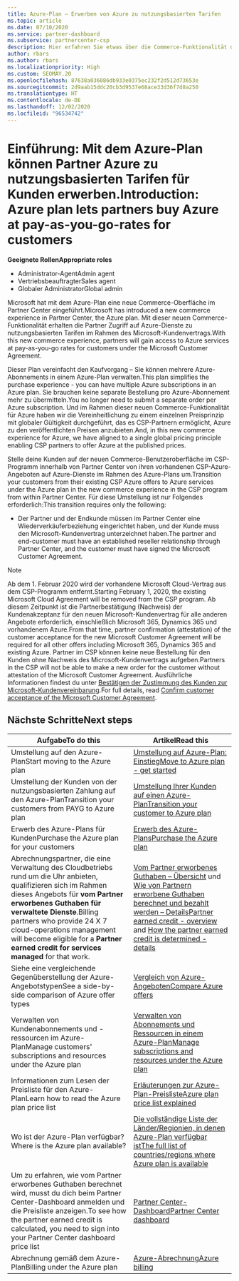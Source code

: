 ```yaml
---
title: Azure-Plan – Erwerben von Azure zu nutzungsbasierten Tarifen
ms.topic: article
ms.date: 07/10/2020
ms.service: partner-dashboard
ms.subservice: partnercenter-csp
description: Hier erfahren Sie etwas über die Commerce-Funktionalität des Azure-Plans zum Kauf von Azure-Diensten zu nutzungsbasierten Tarifen für Kunden. Informieren Sie sich auch über die neuen Sicherheitsanforderungen.
author: rbars
ms.author: rbars
ms.localizationpriority: High
ms.custom: SEOMAY.20
ms.openlocfilehash: 87638a036086db933e0375ec232f2d512d73653e
ms.sourcegitcommit: 2d9aab15ddc20cb3d9537e68ace33d36f7d8a250
ms.translationtype: HT
ms.contentlocale: de-DE
ms.lasthandoff: 12/02/2020
ms.locfileid: "96534742"
---
```

# <a name="introduction-azure-plan-lets-partners-buy-azure-at-pay-as-you-go-rates-for-customers"></a><span data-ttu-id="9918a-104">Einführung: Mit dem Azure-Plan können Partner Azure zu nutzungsbasierten Tarifen für Kunden erwerben.</span><span class="sxs-lookup"><span data-stu-id="9918a-104">Introduction: Azure plan lets partners buy Azure at pay-as-you-go-rates for customers</span></span>

<span data-ttu-id="9918a-105">**Geeignete Rollen**</span><span class="sxs-lookup"><span data-stu-id="9918a-105">**Appropriate roles**</span></span>

- <span data-ttu-id="9918a-106">Administrator-Agent</span><span class="sxs-lookup"><span data-stu-id="9918a-106">Admin agent</span></span>
- <span data-ttu-id="9918a-107">Vertriebsbeauftragter</span><span class="sxs-lookup"><span data-stu-id="9918a-107">Sales agent</span></span>
- <span data-ttu-id="9918a-108">Globaler Administrator</span><span class="sxs-lookup"><span data-stu-id="9918a-108">Global admin</span></span>

<span data-ttu-id="9918a-109">Microsoft hat mit dem Azure-Plan eine neue Commerce-Oberfläche im Partner Center eingeführt.</span><span class="sxs-lookup"><span data-stu-id="9918a-109">Microsoft has introduced a new commerce experience in Partner Center, the Azure plan.</span></span>  <span data-ttu-id="9918a-110">Mit dieser neuen Commerce-Funktionalität erhalten die Partner Zugriff auf Azure-Dienste zu nutzungsbasierten Tarifen im Rahmen des Microsoft-Kundenvertrags.</span><span class="sxs-lookup"><span data-stu-id="9918a-110">With this new commerce experience, partners will gain access to Azure services at pay-as-you-go rates for customers under the Microsoft Customer Agreement.</span></span>

<span data-ttu-id="9918a-111">Dieser Plan vereinfacht den Kaufvorgang – Sie können mehrere Azure-Abonnements in einem Azure-Plan verwalten.</span><span class="sxs-lookup"><span data-stu-id="9918a-111">This plan simplifies the purchase experience - you can have multiple Azure subscriptions in an Azure plan.</span></span> <span data-ttu-id="9918a-112">Sie brauchen keine separate Bestellung pro Azure-Abonnement mehr zu übermitteln.</span><span class="sxs-lookup"><span data-stu-id="9918a-112">You no longer need to submit a separate order per Azure subscription.</span></span> <span data-ttu-id="9918a-113">Und im Rahmen dieser neuen Commerce-Funktionalität für Azure haben wir die Vereinheitlichung zu einem einzelnen Preisprinzip mit globaler Gültigkeit durchgeführt, das es CSP-Partnern ermöglicht, Azure zu den veröffentlichten Preisen anzubieten.</span><span class="sxs-lookup"><span data-stu-id="9918a-113">And, in this new commerce experience for Azure, we have aligned to a single global pricing principle enabling CSP partners to offer Azure at the published prices.</span></span>

<span data-ttu-id="9918a-114">Stelle deine Kunden auf der neuen Commerce-Benutzeroberfläche im CSP-Programm innerhalb von Partner Center von ihren vorhandenen CSP-Azure-Angeboten auf Azure-Dienste im Rahmen des Azure-Plans um.</span><span class="sxs-lookup"><span data-stu-id="9918a-114">Transition your customers from their existing CSP Azure offers to Azure services under the Azure plan in the new commerce experience in the CSP program from within Partner Center.</span></span> <span data-ttu-id="9918a-115">Für diese Umstellung ist nur Folgendes erforderlich:</span><span class="sxs-lookup"><span data-stu-id="9918a-115">This transition requires only the following:</span></span>

- <span data-ttu-id="9918a-116">Der Partner und der Endkunde müssen im Partner Center eine Wiederverkäuferbeziehung eingerichtet haben, und der Kunde muss den Microsoft-Kundenvertrag unterzeichnet haben.</span><span class="sxs-lookup"><span data-stu-id="9918a-116">The partner and end-customer must have an established reseller relationship through Partner Center, and the customer must have signed the Microsoft Customer Agreement.</span></span>

>[!Note]
><span data-ttu-id="9918a-117">Ab dem 1. Februar 2020 wird der vorhandene Microsoft Cloud-Vertrag aus dem CSP-Programm entfernt.</span><span class="sxs-lookup"><span data-stu-id="9918a-117">Starting February 1, 2020, the existing Microsoft Cloud Agreement will be removed from the CSP program.</span></span> <span data-ttu-id="9918a-118">Ab diesem Zeitpunkt ist die Partnerbestätigung (Nachweis) der Kundenakzeptanz für den neuen Microsoft-Kundenvertrag für alle anderen Angebote erforderlich, einschließlich Microsoft 365, Dynamics 365 und vorhandenem Azure.</span><span class="sxs-lookup"><span data-stu-id="9918a-118">From that time, partner confirmation (attestation) of the customer acceptance for the new Microsoft Customer Agreement will be required for all other offers including Microsoft 365, Dynamics 365 and existing Azure.</span></span> <span data-ttu-id="9918a-119">Partner im CSP können keine neue Bestellung für den Kunden ohne Nachweis des Microsoft-Kundenvertrags aufgeben.</span><span class="sxs-lookup"><span data-stu-id="9918a-119">Partners in the CSP will not be able to make a new order for the customer without attestation of the Microsoft Customer Agreement.</span></span> <span data-ttu-id="9918a-120">Ausführliche Informationen findest du unter [Bestätigen der Zustimmung des Kunden zur Microsoft-Kundenvereinbarung](confirm-customer-agreement.md).</span><span class="sxs-lookup"><span data-stu-id="9918a-120">For full details, read [Confirm customer acceptance of the Microsoft Customer Agreement](confirm-customer-agreement.md).</span></span>


## <a name="next-steps"></a><span data-ttu-id="9918a-121">Nächste Schritte</span><span class="sxs-lookup"><span data-stu-id="9918a-121">Next steps</span></span>

|<span data-ttu-id="9918a-122">**Aufgabe**</span><span class="sxs-lookup"><span data-stu-id="9918a-122">**To do this**</span></span>   |<span data-ttu-id="9918a-123">**Artikel**</span><span class="sxs-lookup"><span data-stu-id="9918a-123">**Read this**</span></span>   |
|------------------|---------------------|
|<span data-ttu-id="9918a-124">Umstellung auf den Azure-Plan</span><span class="sxs-lookup"><span data-stu-id="9918a-124">Start moving to the Azure plan</span></span>|[<span data-ttu-id="9918a-125">Umstellung auf Azure-Plan: Einstieg</span><span class="sxs-lookup"><span data-stu-id="9918a-125">Move to Azure plan - get started</span></span>](azure-plan-get-started.md)
|<span data-ttu-id="9918a-126">Umstellung der Kunden von der nutzungsbasierten Zahlung auf den Azure-Plan</span><span class="sxs-lookup"><span data-stu-id="9918a-126">Transition your customers from PAYG to Azure plan</span></span>|[<span data-ttu-id="9918a-127">Umstellung Ihrer Kunden auf einen Azure-Plan</span><span class="sxs-lookup"><span data-stu-id="9918a-127">Transition your customer to Azure plan</span></span>](azure-plan-transition.md)|
|<span data-ttu-id="9918a-128">Erwerb des Azure-Plans für Kunden</span><span class="sxs-lookup"><span data-stu-id="9918a-128">Purchase the Azure plan for your customers</span></span>|[<span data-ttu-id="9918a-129">Erwerb des Azure-Plans</span><span class="sxs-lookup"><span data-stu-id="9918a-129">Purchase the Azure plan</span></span>](purchase-azure-plan.md)|
|<span data-ttu-id="9918a-130">Abrechnungspartner, die eine Verwaltung des Cloudbetriebs rund um die Uhr anbieten, qualifizieren sich im Rahmen dieses Angebots für **vom Partner erworbenes Guthaben für verwaltete Dienste**.</span><span class="sxs-lookup"><span data-stu-id="9918a-130">Billing partners who provide 24 X 7 cloud-operations management will become eligible for a **Partner earned credit for services managed** for that work.</span></span>|<span data-ttu-id="9918a-131">[Vom Partner erworbenes Guthaben – Übersicht](partner-earned-credit.md) und [Wie von Partnern erworbene Guthaben berechnet und bezahlt werden – Details](partner-earned-credit-explanation.md)</span><span class="sxs-lookup"><span data-stu-id="9918a-131">[Partner earned credit - overview](partner-earned-credit.md) and [How the partner earned credit is determined - details](partner-earned-credit-explanation.md)</span></span>|
|<span data-ttu-id="9918a-132">Siehe eine vergleichende Gegenüberstellung der Azure-Angebotstypen</span><span class="sxs-lookup"><span data-stu-id="9918a-132">See a side-by-side comparison of Azure offer types</span></span>|[<span data-ttu-id="9918a-133">Vergleich von Azure-Angeboten</span><span class="sxs-lookup"><span data-stu-id="9918a-133">Compare Azure offers</span></span>](compare-azure-offers.md)|
|<span data-ttu-id="9918a-134">Verwalten von Kundenabonnements und -ressourcen im Azure-Plan</span><span class="sxs-lookup"><span data-stu-id="9918a-134">Manage customers' subscriptions and resources under the Azure plan</span></span>|[<span data-ttu-id="9918a-135">Verwalten von Abonnements und Ressourcen in einem Azure-Plan</span><span class="sxs-lookup"><span data-stu-id="9918a-135">Manage subscriptions and resources under the Azure plan</span></span>](azure-plan-manage.md)|
|<span data-ttu-id="9918a-136">Informationen zum Lesen der Preisliste für den Azure-Plan</span><span class="sxs-lookup"><span data-stu-id="9918a-136">Learn how to read the Azure plan price list</span></span>   |[<span data-ttu-id="9918a-137">Erläuterungen zur Azure-Plan-Preisliste</span><span class="sxs-lookup"><span data-stu-id="9918a-137">Azure plan price list explained</span></span>](azure-plan-price-list.md)|
|<span data-ttu-id="9918a-138">Wo ist der Azure-Plan verfügbar?</span><span class="sxs-lookup"><span data-stu-id="9918a-138">Where is the Azure plan available?</span></span>|[<span data-ttu-id="9918a-139">Die vollständige Liste der Länder/Regionien, in denen Azure-Plan verfügbar ist</span><span class="sxs-lookup"><span data-stu-id="9918a-139">The full list of countries/regions where Azure plan is available</span></span>](https://query.prod.cms.rt.microsoft.com/cms/api/am/binary/RE3QN0x)
|<span data-ttu-id="9918a-140">Um zu erfahren, wie vom Partner erworbenes Guthaben berechnet wird, musst du dich beim Partner Center-Dashboard anmelden und die Preisliste anzeigen.</span><span class="sxs-lookup"><span data-stu-id="9918a-140">To see how the partner earned credit is calculated, you need to sign into your Partner Center dashboard price list</span></span>|[<span data-ttu-id="9918a-141">Partner Center-Dashboard</span><span class="sxs-lookup"><span data-stu-id="9918a-141">Partner Center dashboard</span></span>](https://partner.microsoft.com/dashboard/home)|
|<span data-ttu-id="9918a-142">Abrechnung gemäß dem Azure-Plan</span><span class="sxs-lookup"><span data-stu-id="9918a-142">Billing under the Azure plan</span></span>|[<span data-ttu-id="9918a-143">Azure-Abrechnung</span><span class="sxs-lookup"><span data-stu-id="9918a-143">Azure billing</span></span>](azure-plan-billing.md)|